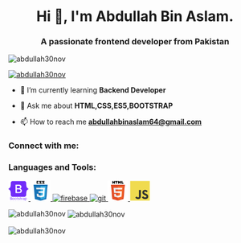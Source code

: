 <h1 align="center">Hi 👋, I'm Abdullah Bin Aslam.</h1>
<h3 align="center">A passionate frontend developer from Pakistan</h3>

<p align="left"> <img src="https://komarev.com/ghpvc/?username=abdullah30nov&label=Profile%20views&color=0e75b6&style=flat" alt="abdullah30nov" /> </p>

<p align="left"> <a href="https://github.com/ryo-ma/github-profile-trophy"><img src="https://github-profile-trophy.vercel.app/?username=abdullah30nov" alt="abdullah30nov" /></a> </p>

- 🌱 I’m currently learning **Backend Developer**

- 💬 Ask me about **HTML,CSS,ES5,BOOTSTRAP**

- 📫 How to reach me **abdullahbinaslam64@gmail.com**

<h3 align="left">Connect with me:</h3>
<p align="left">
</p>

<h3 align="left">Languages and Tools:</h3>
<p align="left"> <a href="https://getbootstrap.com" target="_blank" rel="noreferrer"> <img src="https://raw.githubusercontent.com/devicons/devicon/master/icons/bootstrap/bootstrap-plain-wordmark.svg" alt="bootstrap" width="40" height="40"/> </a> <a href="https://www.w3schools.com/css/" target="_blank" rel="noreferrer"> <img src="https://raw.githubusercontent.com/devicons/devicon/master/icons/css3/css3-original-wordmark.svg" alt="css3" width="40" height="40"/> </a> <a href="https://firebase.google.com/" target="_blank" rel="noreferrer"> <img src="https://www.vectorlogo.zone/logos/firebase/firebase-icon.svg" alt="firebase" width="40" height="40"/> </a> <a href="https://git-scm.com/" target="_blank" rel="noreferrer"> <img src="https://www.vectorlogo.zone/logos/git-scm/git-scm-icon.svg" alt="git" width="40" height="40"/> </a> <a href="https://www.w3.org/html/" target="_blank" rel="noreferrer"> <img src="https://raw.githubusercontent.com/devicons/devicon/master/icons/html5/html5-original-wordmark.svg" alt="html5" width="40" height="40"/> </a> <a href="https://developer.mozilla.org/en-US/docs/Web/JavaScript" target="_blank" rel="noreferrer"> <img src="https://raw.githubusercontent.com/devicons/devicon/master/icons/javascript/javascript-original.svg" alt="javascript" width="40" height="40"/> </a> </p>

<p><img align="left" src="https://github-readme-stats.vercel.app/api/top-langs?username=abdullah30nov&show_icons=true&locale=en&layout=compact" alt="abdullah30nov" /></p>

<p>&nbsp;<img align="center" src="https://github-readme-stats.vercel.app/api?username=abdullah30nov&show_icons=true&locale=en" alt="abdullah30nov" /></p>

<p><img align="center" src="https://github-readme-streak-stats.herokuapp.com/?user=abdullah30nov&" alt="abdullah30nov" /></p>
